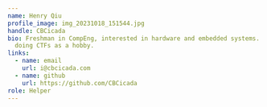 ```yaml
---
name: Henry Qiu
profile_image: img_20231018_151544.jpg
handle: CBCicada
bio: Freshman in CompEng, interested in hardware and embedded systems. Currently
  doing CTFs as a hobby.
links:
  - name: email
    url: i@cbcicada.com
  - name: github
    url: https://github.com/CBCicada
role: Helper
---
```

